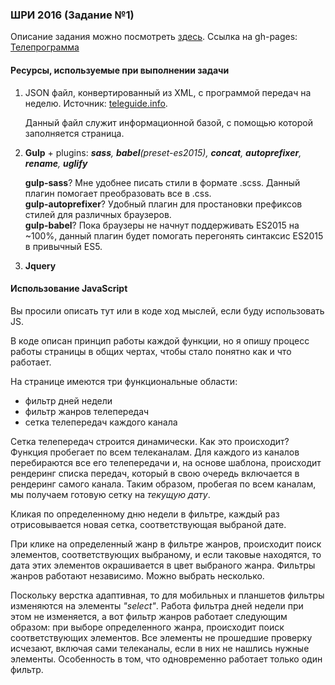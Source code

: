 ### ШРИ 2016 (Задание №1)
Описание задания можно посмотреть [здесь](https://academy.yandex.ru/events/frontend/shri_msk-2016/#test "Задание №1 Яндекс ШРИ 2016").
Ссылка на gh-pages: [Телепрограмма](http://artemluchin.github.io/yandex-task-1/)
#### Ресурсы, используемые при выполнении задачи
1. JSON файл, конвертированный из XML, с программой передач на неделю. Источник: [teleguide.info](http://www.teleguide.info/ "Телегид").

   Данный файл служит информационной базой, с помощью которой заполняется страница.
2. **Gulp** + plugins: _**sass**, **babel**(preset-es2015), **concat**, **autoprefixer**, **rename**, **uglify**_

   **gulp-sass**? Мне удобнее писать стили в формате .scss. Данный плагин помогает преобразовать все в .css.  
   **gulp-autoprefixer**? Удобный плагин для простановки префиксов стилей для различных браузеров.  
   **gulp-babel**? Пока браузеры не начнут поддерживать ES2015 на ~100%, данный плагин будет помогать перегонять синтаксис ES2015 в привычный ES5.
3. **Jquery**

#### Использование JavaScript

Вы просили описать тут или в коде ход мыслей, если буду использовать JS.

В коде описан принцип работы каждой функции, но я опишу процесс работы страницы в общих чертах, чтобы стало понятно как и что работает.

На странице имеются три функциональные области:
* фильтр дней недели
* фильтр жанров телепередач
* сетка телепередач каждого канала

Сетка телепередач строится динамически. Как это происходит? Функция пробегает по всем телеканалам. Для каждого из каналов перебираются все его телепередачи и, на основе шаблона, происходит
рендеринг списка передач, который в свою очередь включается в рендеринг самого канала. Таким образом, пробегая по всем каналам, мы получаем готовую сетку на _текущую дату_.

Кликая по определенному дню недели в фильтре, каждый раз отрисовывается новая сетка, соответствующая выбраной дате.

При клике на определенный жанр в фильтре жанров, происходит поиск элементов, соответствующих выбраному, и если таковые находятся, то дата этих элементов окрашивается в цвет выбраного жанра.
Фильтры жанров работают независимо. Можно выбрать несколько.

Поскольку верстка адаптивная, то для мобильных и планшетов фильтры изменяются на элементы _"select"_. Работа фильтра дней недели при этом не изменяется, а вот фильтр жанров работает следующим образом:
при выборе определенного жанра, происходит поиск соответствующих элементов. Все элементы не прошедшие проверку исчезают, включая сами телеканалы, если в них не нашлись нужные элементы. Особенность в том, что одновременно
работает только один фильтр.
